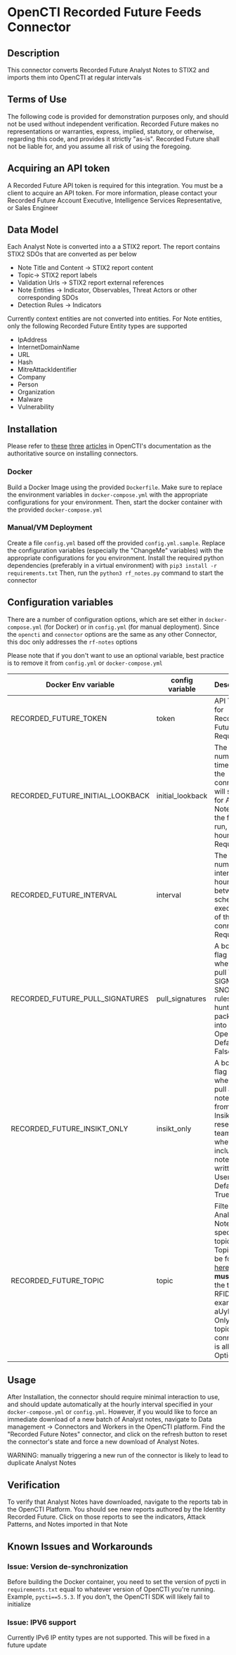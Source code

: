 # OpenCTI Recorded Future Feeds Connector

## Description

This connector converts Recorded Future Analyst Notes to STIX2 and imports them into OpenCTI at regular intervals

## Terms of Use
The following code is provided for demonstration purposes only, and should
not be used without independent verification. Recorded Future makes no
representations or warranties, express, implied, statutory, or otherwise,
regarding this code, and provides it strictly "as-is".
Recorded Future shall not be liable for, and you assume all risk of
using the foregoing.

## Acquiring an API token
A Recorded Future API token is required for this integration. You must be a client to acquire an API token.
For more information, please contact your Recorded Future Account Executive, Intelligence Services Representative,
or Sales Engineer

## Data Model

Each Analyst Note is converted into a a STIX2 report. The report contains STIX2 SDOs that are converted as per below

- Note Title and Content -> STIX2 report content
- Topic-> STIX2 report labels
- Validation Urls -> STIX2 report external references
- Note Entities -> Indicator, Observables, Threat Actors or other corresponding SDOs
- Detection Rules -> Indicators

Currently context entities are not converted into entities. For Note entities, only the following Recorded Future Entity types are supported

- IpAddress
- InternetDomainName
- URL
- Hash
- MitreAttackIdentifier
- Company
- Person
- Organization
- Malware
- Vulnerability




## Installation

Please refer to [these](https://www.notion.so/Connectors-4586c588462d4a1fb5e661f2d9837db8) [three](https://www.notion.so/Introduction-9a614638a75746a391cd93a45fe3dc6c) [articles](https://www.notion.so/HowTo-Build-your-first-connector-06b2690697404b5ebc6e3556a1385940) in OpenCTI's documentation as the authoritative source on installing connectors.

### Docker
Build a Docker Image using the provided `Dockerfile`. Make sure to replace the environment variables in `docker-compose.yml` with the appropriate configurations for your environment. Then, start the docker container with the provided `docker-compose.yml`

### Manual/VM Deployment
Create a file `config.yml` based off the provided `config.yml.sample`. Replace the configuration variables (especially the "ChangeMe" variables) with the appropriate configurations for you environment. Install the required python dependencies (preferably in a virtual environment) with `pip3 install -r requirements.txt` Then, run the `python3 rf_notes.py` command to start the connector

## Configuration variables

There are a number of configuration options, which are set either in `docker-compose.yml` (for Docker) or in `config.yml` (for manual deployment). Since the `opencti` and `connector` options are the same as any other Connector, this doc only addresses the `rf-notes` options

Please note that if you don't want to use an optional variable, best practice is to remove it from `config.yml` or `docker-compose.yml`

| Docker Env variable | config variable | Description
| --------------------|-----------------|------------
| RECORDED_FUTURE_TOKEN   | token      | API Token for Recorded Future. Required
| RECORDED_FUTURE_INITIAL_LOOKBACK     | initial_lookback        | The numeric timeframe the connector will search for Analyst Notes on the first run, in hours. Required
| RECORDED_FUTURE_INTERVAL          | interval            | The numeric interval (in hours) between scheduled executions of the connector. Required
| RECORDED_FUTURE_PULL_SIGNATURES     | pull_signatures        | A boolean flag of whether to pull YARA, SIGMA, and SNORT rules from hunting packages into OpenCTI. Defaults to False
| RECORDED_FUTURE_INSIKT_ONLY     | insikt_only        | A boolean flag of whether to pull analyst notes only from the Insikt research team, or whether to include notes written by Users. Defaults to True
| RECORDED_FUTURE_TOPIC     | topic        | Filter Analyst Notes on a specific topic. Topics can be found [here](https://support.recordedfuture.com/hc/en-us/articles/360006361774-Analyst-Note-API). You **must** use the topic RFID, for example aUyI9M. Only one topic per connector is allowed. Optional






## Usage
After Installation, the connector should require minimal interaction to use, and should update automatically at the hourly interval specified in your `docker-compose.yml` or `config.yml`. However, if you would like to force an immediate download of a new batch of Analyst notes, navigate to Data management -> Connectors and Workers in the OpenCTI platform. Find the "Recorded Future Notes" connector, and click on the refresh button to reset the connector's state and force a new download of Analyst Notes.

WARNING: manually  triggering a new run of the connector is likely to lead to duplicate Analyst Notes

## Verification
To verify that Analyst Notes have downloaded, navigate to the reports tab in the OpenCTI Platform. You should see new reports authored by the Identity Recorded Future. Click on those reports to see the indicators, Attack Patterns, and Notes imported in that Note

## Known Issues and Workarounds

### Issue: Version de-synchronization

Before building the Docker container, you need to set the version of pycti in `requirements.txt` equal to whatever version of OpenCTI you're running. Example, `pycti==5.5.3`. If you don't, the OpenCTI SDK will likely fail to initialize


### Issue: IPV6 support

Currently IPv6 IP entity types are not supported. This will be fixed in a future update
